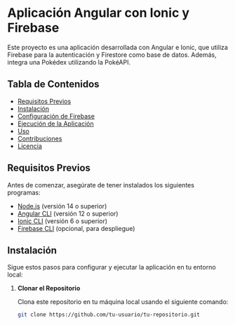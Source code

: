 # Aplicación Angular con Ionic y Firebase

Este proyecto es una aplicación desarrollada con Angular e Ionic, que utiliza Firebase para la autenticación y Firestore como base de datos. Además, integra una Pokédex utilizando la PokéAPI.

## Tabla de Contenidos

- [Requisitos Previos](#requisitos-previos)
- [Instalación](#instalación)
- [Configuración de Firebase](#configuración-de-firebase)
- [Ejecución de la Aplicación](#ejecución-de-la-aplicación)
- [Uso](#uso)
- [Contribuciones](#contribuciones)
- [Licencia](#licencia)

## Requisitos Previos

Antes de comenzar, asegúrate de tener instalados los siguientes programas:

- [Node.js](https://nodejs.org/) (versión 14 o superior)
- [Angular CLI](https://angular.io/cli) (versión 12 o superior)
- [Ionic CLI](https://ionicframework.com/docs/cli) (versión 6 o superior)
- [Firebase CLI](https://firebase.google.com/docs/cli) (opcional, para despliegue)

## Instalación

Sigue estos pasos para configurar y ejecutar la aplicación en tu entorno local:

1. **Clonar el Repositorio**

   Clona este repositorio en tu máquina local usando el siguiente comando:

   ```bash
   git clone https://github.com/tu-usuario/tu-repositorio.git
